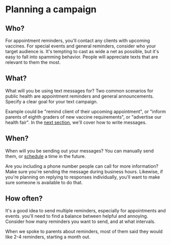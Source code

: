 # Planning a campaign

## Who?

For appointment reminders, you'll contact any clients with upcoming vaccines. For special events and general reminders, consider who your target audience is. It's tempting to cast as wide a net as possible, but it's easy to fall into spamming behavior. People will appreciate texts that are relevant to them the most.

## What?

What will you be using text messages for? Two common scenarios for public health are appointment reminders and general announcements. Specify a clear goal for your text campaign.

Example could be "remind client of their upcoming appointment", or "inform parents of eighth graders of new vaccine requirements", or "advertise our health fair". In the [next section](/setting-up), we'll cover how to write messages.

## When?

When will you be sending out your messages? You can manually send them, or [schedule](http://feedback.textit.in/knowledgebase/articles/442617-schedule-a-message-to-be-sent-later) a time in the future.

Are you including a phone number people can call for more information? Make sure you're sending the message during business hours. Likewise, if you're planning on replying to responses individually, you'll want to make sure someone is available to do that.

## How often?

It's a good idea to send multiple reminders, especially for appointments and events. you'll need to find a balance between helpful and annoying. Consider how many reminders you want to send, and at what intervals.

When we spoke to parents about reminders, most of them said they would like 2-4 reminders, starting a month out.